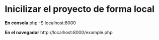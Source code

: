 # Inicilizar el proyecto de forma local 

**En consola**
php -S localhost:8000

**En el navegador**
http://localhost:8000/example.php
